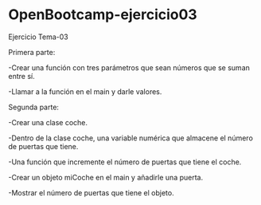 # OpenBootcamp-ejercicio03
Ejercicio Tema-03

Primera parte:

-Crear una función con tres parámetros que sean números que se suman entre sí.

-Llamar a la función en el main y darle valores.

Segunda parte:

-Crear una clase coche.

-Dentro de la clase coche, una variable numérica que almacene el número de puertas que tiene.

-Una función que incremente el número de puertas que tiene el coche.

-Crear un objeto miCoche en el main y añadirle una puerta.

-Mostrar el número de puertas que tiene el objeto.
